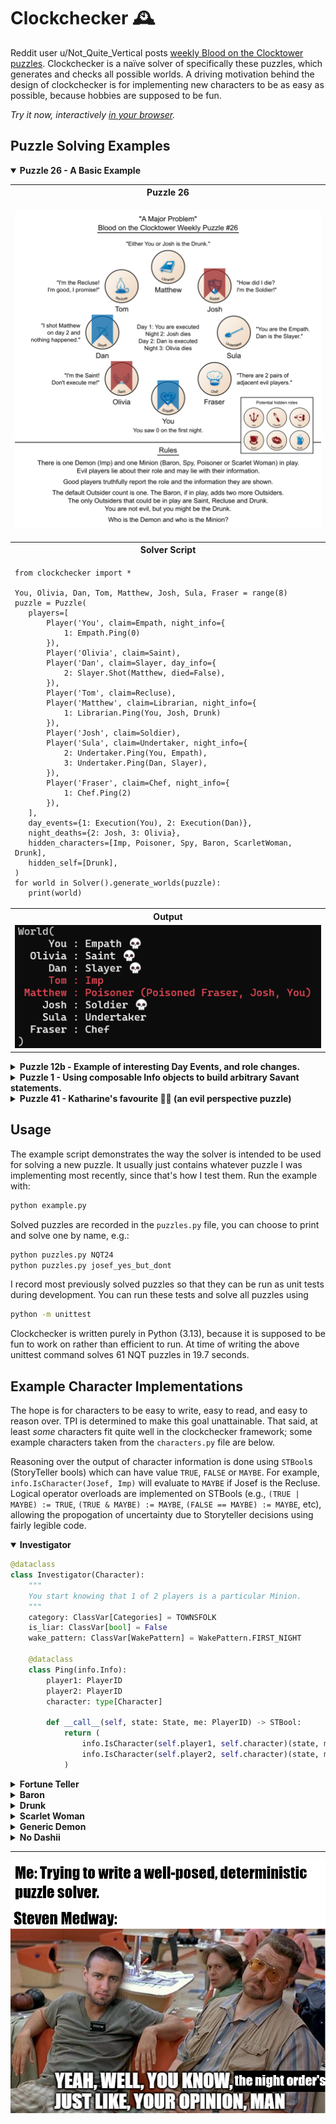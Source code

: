 # Clockchecker 🕰️
Reddit user u/Not_Quite_Vertical posts [weekly Blood on the Clocktower puzzles](https://notquitetangible.blogspot.com/2024/11/clocktower-puzzle-archive.html). Clockchecker is a naïve solver of specifically these puzzles, which generates and checks all possible worlds. A driving motivation behind the design of clockchecker is for implementing new characters to be as easy as possible, because hobbies are supposed to be fun.

*Try it now, interactively [in your browser](https://josefdean.co.uk/clockchecker/).*
 
## Puzzle Solving Examples
<p align="center">


<details open>
<summary><b>Puzzle 26 - A Basic Example</b></summary>
 
<table>
<tr><th>Puzzle 26</th></tr>
<tr><td><p align="center"><img src="README_imgs/puzzle26.png" width=600px></p></td></tr>
<tr><th>Solver Script</th></tr>
<tr><td>
 
 ```python3
from clockchecker import *

You, Olivia, Dan, Tom, Matthew, Josh, Sula, Fraser = range(8)
puzzle = Puzzle(
    players=[
        Player('You', claim=Empath, night_info={
            1: Empath.Ping(0)
        }),
        Player('Olivia', claim=Saint),
        Player('Dan', claim=Slayer, day_info={
            2: Slayer.Shot(Matthew, died=False),
        }),
        Player('Tom', claim=Recluse),
        Player('Matthew', claim=Librarian, night_info={
            1: Librarian.Ping(You, Josh, Drunk)
        }),
        Player('Josh', claim=Soldier),
        Player('Sula', claim=Undertaker, night_info={
            2: Undertaker.Ping(You, Empath),
            3: Undertaker.Ping(Dan, Slayer),
        }),
        Player('Fraser', claim=Chef, night_info={
            1: Chef.Ping(2)
        }),
    ],
    day_events={1: Execution(You), 2: Execution(Dan)},
    night_deaths={2: Josh, 3: Olivia},
    hidden_characters=[Imp, Poisoner, Spy, Baron, ScarletWoman, Drunk],
    hidden_self=[Drunk],
)
for world in Solver().generate_worlds(puzzle):
    print(world)
 ```
</td></tr>
<tr><th>Output</th></tr>
<tr><td><img src="README_imgs/solution26.png"></td></tr>
</table>

</details>
<details>
<summary><b>Puzzle 12b - Example of interesting Day Events, and role changes.</b></summary>

<table>
<tr><th>Puzzle 12b</th></tr>
<tr><td><p align="center"><img src="README_imgs/puzzle12b.webp" width=600px></p></td></tr>
<tr><th>Solver Script</th></tr>
<tr><td>
 
 ```python3
from clockchecker import *

You, Oscar, Anna, Josh, Fraser, Tom, Aoife, Steph = range(8)
puzzle = Puzzle(
    players=[
        Player('You', claim=Librarian, night_info={
            1: Librarian.Ping(Fraser, Steph, Lunatic)
        }),
        Player('Oscar', claim=Investigator, night_info={
            1: Investigator.Ping(Josh, Fraser, Spy)
        }),
        Player('Anna', claim=Empath, night_info={
            1: Empath.Ping(1)
        }),
        Player('Josh', claim=Mayor),
        Player('Fraser', claim=Slayer),
        Player('Tom', claim=Dreamer, night_info={
            1: Dreamer.Ping(Steph, Lunatic, Spy)
        }),
        Player('Aoife', claim=Clockmaker, night_info={
            1: Clockmaker.Ping(3)
        }),
        Player('Steph', claim=Courtier, night_info={
            1: Courtier.Choice(Vortox)
        }),
    ],
    day_events={
        1: [
            Doomsayer.Call(player=Tom, died=Josh),
            Slayer.Shot(player=Fraser, target=Steph, died=False),
            Doomsayer.Call(player=Steph, died=Oscar),
            Doomsayer.Call(player=Fraser, died=Aoife),
        ]
    },
    hidden_characters=[Vortox, Spy, ScarletWoman, Lunatic],
    hidden_self=[],
)

for world in Solver().generate_worlds(puzzle):
    print(world)
 ```
</td></tr>
<tr><th>Output</th></tr>
<tr><td><img src="README_imgs/solution12b.png"></td></tr>
</table>
</details>
<details>
<summary><b>Puzzle 1 - Using composable Info objects to build arbitrary Savant statements.</b></summary>

<table>
<tr><th>Puzzle 1</th></tr>
<tr><td><p align="center"><img src="README_imgs/puzzle1.webp" width=600px></p></td></tr>
<tr><th>Solver Script</th></tr>
<tr><td>
 
 ```python3
from clockchecker import *

# 5 of the 6 Savant statements we can handle by composing existing Info primitives, however
# for one of them it's easier to create this custom object implementing the Info interface.
@dataclass
class DrunkBetweenTownsfolk(Info):
    def __call__(self, state: State, src: PlayerID) -> STBool:
        N = len(state.players)
        result = FALSE
        for player in range(N):
            found_drunk = IsCharacter(player, characters.Drunk)(state, src)
            if found_drunk is FALSE:  # Allows MAYBE
                continue
            tf_neighbours = (
                IsCategory((player - 1) % N, TOWNSFOLK)(state, src) &
                IsCategory((player + 1) % N, TOWNSFOLK)(state, src)
            )
            result |= found_drunk & tf_neighbours
        return result

# Now solve the puzzle
You, Tim, Sula, Oscar, Matt, Anna = range(6)
puzzle = Puzzle(
    players=[
        Player('You', claim=Savant, day_info={
            1: Savant.Ping(
                IsInPlay(Investigator), 
                IsEvil(Tim) | IsEvil(Anna)
            ),
            2: Savant.Ping(
                Chef.Ping(1), 
                DrunkBetweenTownsfolk()
            ),
            3: Savant.Ping(
                IsCategory(Tim, MINION) | IsCategory(Sula, MINION),
                ~IsInPlay(Noble)
            ),
        }),
        Player('Tim', claim=Knight, night_info={
            1: Knight.Ping(Sula, Anna)
        }),
        Player('Sula', claim=Steward, night_info={
            1: Steward.Ping(Matt)
        }),
        Player('Oscar', claim=Investigator, night_info={
            1: Investigator.Ping(Sula, Anna, Goblin)
        }),
        Player('Matt', claim=Noble, night_info={
            1: Noble.Ping(Tim, Sula, Oscar)
        }),
        Player('Anna', claim=Seamstress, night_info={
            1: Seamstress.Ping(Sula, Oscar, same=False)
        }),
    ],
    hidden_characters=[Leviathan, Goblin, Drunk],
    hidden_self=[],
)

for world in Solver().generate_worlds(puzzle):
    print(world)
 ```
</td></tr>
<tr><th>Output</th></tr>
<tr><td><img src="README_imgs/solution1.png"></td></tr>
</table>
</details>
<details>
<summary><b>Puzzle 41 - Katharine's favourite 🧙‍♀️ (an evil perspective puzzle) </b></summary>

<table>
<tr><th>Puzzle 41</th></tr>
<tr><td><p align="center"><img src="README_imgs/puzzle41.webp" width=600px></p></td></tr>
<tr><th>Solver Script</th></tr>
<tr><td>
 
 ```python3
from clockchecker import *

You, Amelia, Edd, Riley, Josef, Gina, Katharine, Chris = range(8)
puzzle = Puzzle(
    players=[
        Player('You', claim=Imp),
        Player('Amelia', claim=FortuneTeller, night_info={
            1: FortuneTeller.Ping(Edd, Josef, False),
            2: FortuneTeller.Ping(Josef, You, False),
            3: FortuneTeller.Ping(Amelia, You, False),
        }),
        Player('Edd', claim=Seamstress, night_info={
            1: Seamstress.Ping(Katharine, Chris, same=True),
        }),
        Player('Riley', claim=Slayer, day_info={
            1: Slayer.Shot(Katharine, died=False),
        }),
        Player('Josef', claim=Chef, night_info={
            1: Chef.Ping(1),
        }),
        Player('Gina', claim=Noble, night_info={
            1: Noble.Ping(Edd, Riley, Chris),
        }),
        Player('Katharine', claim=PoppyGrower),
        Player('Chris', claim=Artist, day_info={
            1: Artist.Ping(~IsCategory(Riley, TOWNSFOLK)),
        }),
    ],
    day_events={
        1: [
            Dies(after_nominating=True, player=Gina),
            Execution(Riley),
        ],
        2: Execution(Edd)
    },
    night_deaths={2: Chris, 3: Josef},
    hidden_characters=[Imp, Witch, Drunk, Lunatic],
    hidden_self=[Lunatic],
)

for world in Solver().generate_worlds(puzzle):
    print(world)
 ```
</td></tr>
<tr><th>Output</th></tr>
<tr><td><img src="README_imgs/solution41.png"></td></tr>
</table>
</details>
 
</p>

## Usage
The example script demonstrates the way the solver is intended to be used for solving a new puzzle. It usually just contains whatever puzzle I was implementing most recently, since that's how I test them. Run the example with:
```bash
python example.py
```
Solved puzzles are recorded in the `puzzles.py` file, you can choose to print and solve one by name, e.g.:
```bash
python puzzles.py NQT24
python puzzles.py josef_yes_but_dont
```
I record most previously solved puzzles so that they can be run as unit tests during development. You can run these tests and solve all puzzles using
```bash
python -m unittest
```
Clockchecker is written purely in Python (3.13), because it is supposed to be fun to work on rather than efficient to run. At time of writing the above unittest command solves 61 NQT puzzles in 19.7 seconds.

## Example Character Implementations
The hope is for characters to be easy to write, easy to read, and easy to reason over. TPI is determined to make this goal unattainable. That said, at least _some_ characters fit quite well in the clockchecker framework; some example characters taken from the `characters.py` file are below.

Reasoning over the output of character information is done using `STBool`s (StoryTeller bools) which can have value `TRUE`, `FALSE` or `MAYBE`. For example, `info.IsCharacter(Josef, Imp)` will evaluate to `MAYBE` if Josef is the Recluse. Logical operator overloads are implemented on STBools (e.g., `(TRUE | MAYBE) := TRUE`, `(TRUE & MAYBE) := MAYBE`, `(FALSE == MAYBE) := MAYBE`, etc), allowing the propogation of uncertainty due to Storyteller decisions using fairly legible code.

<details open>
<summary><b>Investigator</b></summary>
 
```python
@dataclass
class Investigator(Character):
    """
    You start knowing that 1 of 2 players is a particular Minion.
    """
    category: ClassVar[Categories] = TOWNSFOLK
    is_liar: ClassVar[bool] = False
    wake_pattern: ClassVar[WakePattern] = WakePattern.FIRST_NIGHT

    @dataclass
    class Ping(info.Info):
        player1: PlayerID
        player2: PlayerID
        character: type[Character]

        def __call__(self, state: State, me: PlayerID) -> STBool:
            return (
                info.IsCharacter(self.player1, self.character)(state, me) |
                info.IsCharacter(self.player2, self.character)(state, me)
            )
```
</details>
<details>
<summary><b>Fortune Teller</b></summary>

```python
@dataclass
class FortuneTeller(Character):
    """
    Each night, choose 2 players: you learn if either is a Demon. 
    There is a good player that registers as a Demon to you.
    """
    category: ClassVar[Categories] = TOWNSFOLK
    is_liar: ClassVar[bool] = False
    wake_pattern: ClassVar[WakePattern] = WakePattern.EACH_NIGHT

    @dataclass
    class Ping(info.Info):
        player1: PlayerID
        player2: PlayerID
        demon: bool
        def __call__(self, state: State, me: PlayerID) -> STBool:
            red_herring = state.players[me].character.red_herring
            real_result = (
                info.IsCategory(self.player1, DEMON)(state, me)
                | info.IsCategory(self.player2, DEMON)(state, me)
                | info.STBool(red_herring in (self.player1, self.player2))
            )
            return real_result == info.STBool(self.demon)

    def run_setup(self, state: State, me: PlayerID) -> StateGen:
        # Any good player could be chosen as the red herring
        for player in range(len(state.players)):
            if info.IsEvil(player)(state, me) is not info.TRUE:
                new_state = state.fork()
                new_state.players[me].character.red_herring = player
                yield new_state
```
</details>
<details>
<summary><b>Baron</b></summary>
 
```python
@dataclass
class Baron(Character):
    """
    There are extra Outsiders in play. [+2 Outsiders]
    """
    category: ClassVar[Categories] = MINION
    is_liar: ClassVar[bool] = True
    wake_pattern: ClassVar[WakePattern] = WakePattern.NEVER

    @staticmethod
    def modify_category_counts(bounds: CategoryBounds) -> CategoryBounds:
        (min_tf, max_tf), (min_out, max_out), mn, dm = bounds
        bounds = (min_tf - 2, max_tf - 2), (min_out + 2, max_out + 2), mn, dm
        return bounds
```
</details>
<details>
<summary><b>Drunk</b></summary>
 
```python
@dataclass
class Drunk(Character):
    """
    You do not know you are the Drunk. 
    You think you are a Townsfolk character, but you are not.
    """
    category: ClassVar[Categories] = OUTSIDER
    is_liar: ClassVar[bool] = True

    def run_setup(self, state: State, me: PlayerID) -> StateGen:
        drunk = state.players[me]
        # Drunk can only 'lie' about being Townsfolk
        if drunk.claim.category is not TOWNSFOLK:
            return
        self.wake_pattern = drunk.claim.wake_pattern
        yield state
```
</details>
<details>
<summary><b>Scarlet Woman</b></summary>
 
```python
@dataclass
class ScarletWoman(Character):
    """
    If there are 5 or more players alive & the Demon dies, you become the Demon.
    (Travellers don't count).
    """
    category: ClassVar[Categories] = MINION
    is_liar: ClassVar[bool] = True
    wake_pattern: ClassVar[WakePattern] = WakePattern.MANUAL

    def death_in_town(self, state: State, death: PlayerID, me: PlayerID) -> None:
        """Catch a Demon death. I don't allow catching Recluse deaths."""
        scarletwoman = state.players[me]
        dead_player = state.players[death]
        living_players = sum(
            not p.is_dead and p.character.category is not TRAVELLER
            for p in state.players
        )
        if (
            not scarletwoman.is_dead
            and scarletwoman.droison_count == 0
            and dead_player.character.category is DEMON
            and living_players >= 4
        ):
            if state.night is not None:
                scarletwoman.woke()
            state.character_change(me, type(dead_player.character))
```
</details>
<details>
<summary><b>Generic Demon</b></summary>

 ```python
@dataclass
class GenericDemon(Character):
    """
    Many demons just kill once each night*, so implment that once here.
    """
    category: ClassVar[Categories] = DEMON
    is_liar: ClassVar[bool] = True
    wake_pattern: ClassVar[WakePattern] = WakePattern.EACH_NIGHT_STAR

    def run_night(self, state: State, night: int, me: PlayerID) -> StateGen:
        """Override Reason: Create a world for every kill choice."""
        demon = state.players[me]
        if night == 1 or demon.is_dead or demon.droison_count:
            yield state
            return
        for target in range(len(state.players)):
            new_state = state.fork()
            target_char = new_state.players[target].character
            yield from target_char.attacked_at_night(new_state, target, me)
```
</details>

<details>
<summary><b>No Dashii</b></summary>

```python
@dataclass
class NoDashii(GenericDemon):
    """
    Each night*, choose a player: they die. 
    Your 2 Townsfolk neighbors are poisoned.
    """
    tf_neighbour1: PlayerID | None = None
    tf_neighbour2: PlayerID | None = None

    def run_setup(self, state: State, me: PlayerID) -> StateGen:
        # I allow the No Dashii to poison misregistering characters (e.g. Spy),
        # so there may be multiple possible combinations of neighbour pairs
        # depending on ST choices. Find them all and create a world for each.
        N = len(state.players)
        clockwise_candidates, anticlockwise_candidates = [], []
        for candidates, direction in (
            (clockwise_candidates, 1),
            (anticlockwise_candidates, -1),
        ):
            for step in range(1, N):
                player = (me + direction * step) % N
                is_tf = info.IsCategory(player, TOWNSFOLK)(state, me)
                if is_tf is not info.FALSE:
                    candidates.append(player)
                if is_tf is info.TRUE:
                    break
        # Create a world or each combination of cw and acw poisoned player
        for clockwise_neighbour in clockwise_candidates:
            for anticlockwise_neighbour in anticlockwise_candidates:
                new_state = state.fork()
                new_nodashii = new_state.players[me].character
                new_nodashii.tf_neighbour1 = clockwise_neighbour
                new_nodashii.tf_neighbour2 = anticlockwise_neighbour
                new_nodashii.maybe_activate_effects(new_state, me)
                yield new_state

    def _activate_effects_impl(self, state: State, me: PlayerID):
        state.players[self.tf_neighbour1].droison(state, me)
        state.players[self.tf_neighbour2].droison(state, me)

    def _deactivate_effects_impl(self, state: State, me: PlayerID):
        state.players[self.tf_neighbour1].undroison(state, me)
        state.players[self.tf_neighbour2].undroison(state, me)
```
</details>

---

<img src="README_imgs/nightorder.png">
